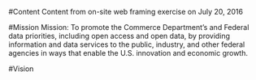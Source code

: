 #Content
Content from on-site web framing exercise on July 20, 2016

#Mission
Mission: To promote the Commerce Department’s and Federal data priorities, including open access and open data, by providing information and data services to the public, industry, and other federal agencies in ways that enable the U.S. innovation and economic growth.

#Vision
